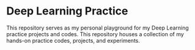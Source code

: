 # Deep Learning Practice
This repository serves as my personal playground for my Deep Learning practice projects and codes. This repository houses a collection of my hands-on practice codes, projects, and experiments.
